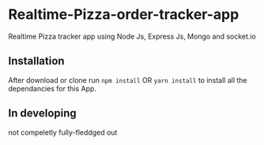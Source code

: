 # Realtime-Pizza-order-tracker-app

Realtime Pizza tracker app using Node Js, Express Js, Mongo and socket.io

## Installation 
After download or clone run `npm install` OR `yarn install` to install all the dependancies for this App.

## In developing
not compeletly fully-fleddged out
